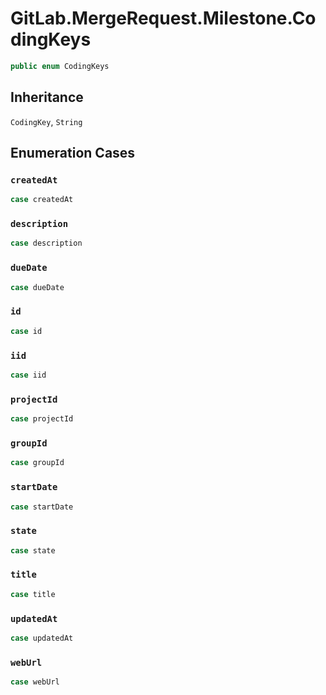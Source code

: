 # GitLab.MergeRequest.Milestone.CodingKeys

``` swift
public enum CodingKeys
```

## Inheritance

`CodingKey`, `String`

## Enumeration Cases

### `createdAt`

``` swift
case createdAt
```

### `description`

``` swift
case description
```

### `dueDate`

``` swift
case dueDate
```

### `id`

``` swift
case id
```

### `iid`

``` swift
case iid
```

### `projectId`

``` swift
case projectId
```

### `groupId`

``` swift
case groupId
```

### `startDate`

``` swift
case startDate
```

### `state`

``` swift
case state
```

### `title`

``` swift
case title
```

### `updatedAt`

``` swift
case updatedAt
```

### `webUrl`

``` swift
case webUrl
```
